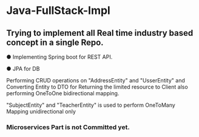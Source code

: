 # Java-FullStack-Impl
## Trying to implement all Real time industry based concept in a single Repo.

● Implementing Spring boot for REST API.

● JPA for DB 


Performing CRUD operations on "AddressEntity" and "UsserEntity" and Converting Entity to DTO for Returning the limited resource
to Client also performing OneToOne bidirectional mapping.

"SubjectEntity" and "TeacherEntity" is used to perform OneToMany Mapping unidirectional only

### Microservices Part is not Committed yet.
